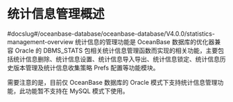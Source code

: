 统计信息管理概述 
=============================
#docslug#/oceanbase-database/oceanbase-database/V4.0.0/statistics-management-overview
统计信息的管理功能是 OceanBase 数据库的优化器兼容 Oracle 的 DBMS_STATS 包相关统计信息管理函数而实现的相关功能，主要包括统计信息删除、统计信息设置、统计信息导入导出、统计信息锁定、统计信息历史版本管理及统计信息收集策略 Prefs 配置等功能模块。

需要注意的是，目前仅 OceanBase 数据库的 Oracle 模式下支持统计信息管理功能，此功能暂不支持在 MySQL 模式下使用。
